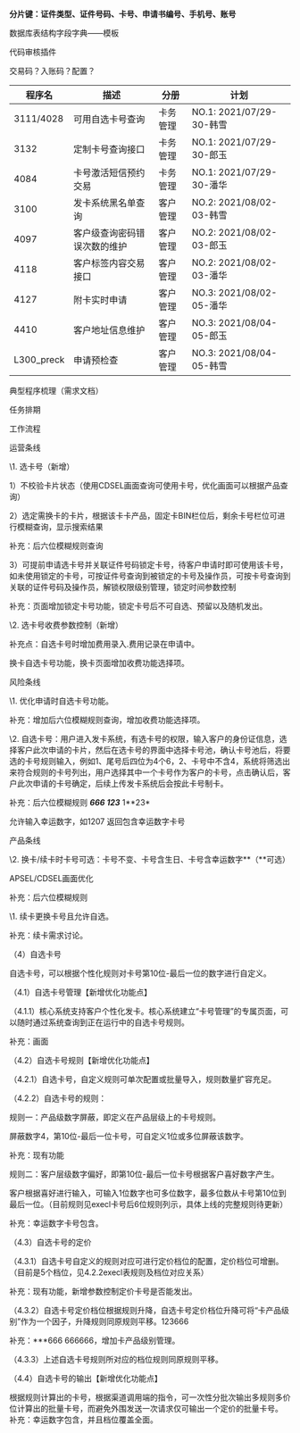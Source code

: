 **分片键：证件类型、证件号码、卡号、申请书编号、手机号、账号**



数据库表结构字段字典——模板



代码审核插件



交易码？入账码？配置？



| 程序名     | 描述                         | 分册     | 计划                     |
| ---------- | ---------------------------- | -------- | ------------------------ |
| 3111/4028  | 可用自选卡号查询             | 卡务管理 | NO.1: 2021/07/29-30-韩雪 |
| 3132       | 定制卡号查询接口             | 卡务管理 | NO.1: 2021/07/29-30-郎玉 |
| 4084       | 卡号激活短信预约交易         | 卡务管理 | NO.1: 2021/07/29-30-潘华 |
| 3100       | 发卡系统黑名单查询           | 客户管理 | NO.2: 2021/08/02-03-韩雪 |
| 4097       | 客户级查询密码错误次数的维护 | 客户管理 | NO.2: 2021/08/02-03-郎玉 |
| 4118       | 客户标签内容交易接口         | 客户管理 | NO.2: 2021/08/02-03-潘华 |
| 4127       | 附卡实时申请                 | 客户管理 | NO.3: 2021/08/02-05-潘华 |
| 4410       | 客户地址信息维护             | 客户管理 | NO.3: 2021/08/04-05-郎玉 |
| L300_preck | 申请预检查                   | 客户管理 | NO.3: 2021/08/04-05-韩雪 |



典型程序梳理（需求文档）

任务排期

工作流程

































































运营条线

\1. 选卡号（新增）

1）不校验卡片状态（使用CDSEL画面查询可使用卡号，优化画面可以根据产品查询）

2）选定需换卡的卡片，根据该卡卡产品，固定卡BIN栏位后，剩余卡号栏位可进行模糊查询，显示搜索结果

补充：后六位模糊规则查询

3）可提前申请选卡号并关联证件号码锁定卡号，待客户申请时即可使用该卡号，如未使用锁定的卡号，可按证件号查询到被锁定的卡号及操作员，可按卡号查询到关联的证件号码及操作员，解锁权限级别管理，锁定时间参数控制

补充：页面增加锁定卡号功能，锁定卡号后不可自选、预留以及随机发出。

 

\2. 选卡号收费参数控制（新增）

补充点：自选卡号时增加费用录入.费用记录在申请中。

换卡自选卡号功能，换卡页面增加收费功能选择项。

 

风险条线

\1. 优化申请时自选卡号功能。

补充：增加后六位模糊规则查询，增加收费功能选择项。

\2. 自选卡号：用户进入发卡系统，有选卡号的权限，输入客户的身份证信息，选择客户此次申请的卡片，然后在选卡号的界面中选择卡号池，确认卡号池后，将要选的卡号规则输入，例如1、尾号后四位为4个6，2、卡号中不含4，系统将筛选出来符合规则的卡号列出，用户选择其中一个卡号作为客户的卡号，点击确认后，客户此次申请的卡号确定，后续上传发卡系统后会按此卡号制卡。

补充：后六位模糊规则 ***666  123***  1**23*

   允许输入幸运数字，如1207  返回包含幸运数字卡号

产品条线

\2. 换卡/续卡时卡号可选：卡号不变、卡号含生日、卡号含幸运数字**（**可选）

APSEL/CDSEL画面优化

补充：后六位模糊规则

\1. 续卡更换卡号且允许自选。

补充：续卡需求讨论。

 

（4）自选卡号

自选卡号，可以根据个性化规则对卡号第10位-最后一位的数字进行自定义。

（4.1）自选卡号管理【新增优化功能点】

（4.1.1）核心系统支持客户个性化发卡。核心系统建立“卡号管理”的专属页面，可以随时通过系统查询到正在运行中的自选卡号规则。

 补充：画面

（4.2）自选卡号规则【新增优化功能点】

（4.2.1）自选卡号，自定义规则可单次配置或批量导入，规则数量扩容充足。

 

（4.2.2）自选卡号的规则：

规则一：产品级数字屏蔽，即定义在产品层级上的卡号规则。

屏蔽数字4，第10位-最后一位卡号，可自定义1位或多位屏蔽该数字。

补充：现有功能

规则二：客户层级数字偏好，即第10位-最后一位卡号根据客户喜好数字产生。

客户根据喜好进行输入，可输入1位数字也可多位数字，最多位数从卡号第10位到最后一位。（目前规则见execl卡号后6位规则列示，具体上线的完整规则待更新）

补充：幸运数字卡号包含。

（4.3）自选卡号的定价

（4.3.1）自选卡号自定义的规则对应可进行定价档位的配置，定价档位可增删。（目前是5个档位，见4.2.2execl表规则及档位对应关系）

补充：现有功能，新增参数控制定价卡号是否能发出。

（4.3.2）自选卡号定价档位根据规则升降，自选卡号定价档位升降可将“卡产品级别”作为一个因子，升降规则同原规则平移。123666

补充：***666  666666，增加卡产品级别管理。

（4.3.3）上述自选卡号规则所对应的档位规则同原规则平移。

 

（4.4）自选卡号的输出【新增优化功能点】

根据规则计算出的卡号，根据渠道调用端的指令，可一次性分批次输出多规则多价位计算出的批量卡号，而避免外围发送一次请求仅可输出一个定价的批量卡号。
补充：幸运数字包含，并且档位覆盖全面。

 
